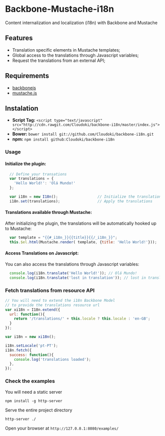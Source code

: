 # Backbone-Mustache-i18n

Content internalization and localization (i18n) with Backbone and Mustache

## Features

- Translation specific elements in Mustache templates;
- Global access to the translations through Javascript variables;
- Request the translations from an external API;

## Requirements

- [backbonejs](http://backbonejs.org/)
- [mustache.js](https://github.com/janl/mustache.js/)

## Instalation

- **Script Tag:** `<script type="text/javascript" src="http://cdn.rawgit.com/Cloudoki/backbone-i18n/master/index.js"></script>`
- **Bower:** `bower install git://github.com/Cloudoki/backbone-i18n.git`
- **npm:** `npm install github:Cloudoki/backbone-i18n`

### Usage

#### Initialize the plugin:

```javascript
  // Define your transations
  var translations = {
    'Hello World!': 'Olá Mundo!'
  };

  var i18n = new I18n();                  // Initialize the translations plugin
  i18n.set(translations);                 // Apply the translations
```

#### Translations available through Mustache:

After initializing the plugin, the translations will be automatically hooked up to
Mustache:

```javascript
  var template = "{{#_i18n_}}{{title}}{{/_i18n_}}";
  this.$el.html(Mustache.render( template, {title: 'Hello World!'}));     // Render
```

#### Access Translations on Javascript:

You can also access the translations through Javascript variables:

```javascript
  console.log(i18n.translate('Hello World!')); // Olá Mundo!
  console.log(i18n.translate('lost in translation')); // lost in translation
```

### Fetch translations from resource API

```javascript
// You will need to extend the i18n Backbone Model
// to provide the translations resource url
var xi18n = I18n.extend({
  url: function(){
    return '/translations/' + this.locale ? this.locale : 'en-GB';
  }
});

var i18n = new xi18n();

i18n.setLocale('pt-PT');
i18n.fetch({
  success: function(){
    console.log('translations loaded');
  },
});
```

### Check the examples

You will need a static server

`npm install -g http-server`

Serve the entire project directory

`http-server ./`

Open your browser at `http://127.0.0.1:8080/examples/`
